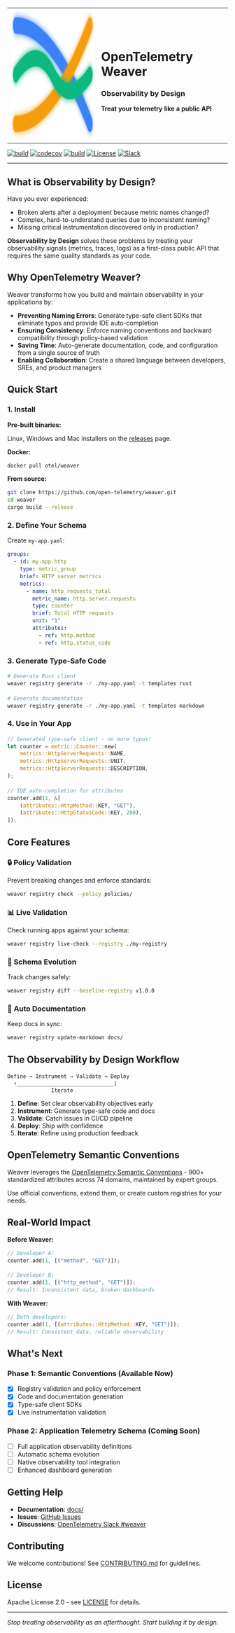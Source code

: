 <table>
<tr>
<td>
  <img src="docs/images/weaver-logo.svg" alt="OpenTelemetry Weaver" width="300" height="300">
</td>
<td>
  <h1>OpenTelemetry Weaver</h1>
  <h3>Observability by Design</h3>
  <p><strong>Treat your telemetry like a public API</strong></p>
</td>
</tr>
</table>

[![build](https://github.com/open-telemetry/weaver/actions/workflows/ci.yml/badge.svg)](https://github.com/open-telemetry/weaver/actions/workflows/ci.yml)
[![codecov](https://codecov.io/gh/open-telemetry/weaver/graph/badge.svg?token=tmWKFoMT2G)](https://codecov.io/gh/open-telemetry/weaver)
[![build](https://github.com/open-telemetry/weaver/actions/workflows/audit.yml/badge.svg)](https://github.com/open-telemetry/weaver/actions/workflows/audit.yml)
[![License](https://img.shields.io/badge/License-Apache_2.0-blue.svg)](https://opensource.org/licenses/Apache-2.0)
[![Slack](https://img.shields.io/badge/Slack-OpenTelemetry_Weaver-purple)](https://cloud-native.slack.com/archives/C0697EXNTL3)

---

## What is Observability by Design?

Have you ever experienced:

- Broken alerts after a deployment because metric names changed?
- Complex, hard-to-understand queries due to inconsistent naming?
- Missing critical instrumentation discovered only in production?

**Observability by Design** solves these problems by treating your observability signals (metrics, traces, logs) as a first-class public API that requires the same quality standards as your code.

## Why OpenTelemetry Weaver?

Weaver transforms how you build and maintain observability in your applications by:

- **Preventing Naming Errors**: Generate type-safe client SDKs that eliminate typos and provide IDE auto-completion
- **Ensuring Consistency**: Enforce naming conventions and backward compatibility through policy-based validation
- **Saving Time**: Auto-generate documentation, code, and configuration from a single source of truth
- **Enabling Collaboration**: Create a shared language between developers, SREs, and product managers

## Quick Start

### 1. Install

**Pre-built binaries:**

Linux, Windows and Mac installers on the [releases](https://github.com/open-telemetry/weaver/releases) page.

**Docker:**

```bash
docker pull otel/weaver
```

**From source:**

```bash
git clone https://github.com/open-telemetry/weaver.git
cd weaver
cargo build --release
```

### 2. Define Your Schema

Create `my-app.yaml`:

```yaml
groups:
  - id: my.app.http
    type: metric_group
    brief: HTTP server metrics
    metrics:
      - name: http_requests_total
        metric_name: http.server.requests
        type: counter
        brief: Total HTTP requests
        unit: "1"
        attributes:
          - ref: http.method
          - ref: http.status_code
```

### 3. Generate Type-Safe Code

```bash
# Generate Rust client
weaver registry generate -r ./my-app.yaml -t templates rust

# Generate documentation
weaver registry generate -r ./my-app.yaml -t templates markdown
```

### 4. Use in Your App

```rust
// Generated type-safe client - no more typos!
let counter = metric::Counter::new(
    metrics::HttpServerRequests::NAME,
    metrics::HttpServerRequests::UNIT,
    metrics::HttpServerRequests::DESCRIPTION,
);

// IDE auto-completion for attributes
counter.add(1, &[
    (attributes::HttpMethod::KEY, "GET"),
    (attributes::HttpStatusCode::KEY, 200),
]);
```

## Core Features

### 🔒 **Policy Validation**

Prevent breaking changes and enforce standards:

```bash
weaver registry check --policy policies/
```

### 📊 **Live Validation**

Check running apps against your schema:

```bash
weaver registry live-check --registry ./my-registry
```

### 🔄 **Schema Evolution**

Track changes safely:

```bash
weaver registry diff --baseline-registry v1.0.0
```

### 📝 **Auto Documentation**

Keep docs in sync:

```bash
weaver registry update-markdown docs/
```

## The Observability by Design Workflow

```
Define → Instrument → Validate → Deploy
  ↑_______________________________|
              Iterate
```

1. **Define**: Set clear observability objectives early
2. **Instrument**: Generate type-safe code and docs
3. **Validate**: Catch issues in CI/CD pipeline
4. **Deploy**: Ship with confidence
5. **Iterate**: Refine using production feedback

## OpenTelemetry Semantic Conventions

Weaver leverages the [OpenTelemetry Semantic Conventions](https://opentelemetry.io/docs/specs/semconv/) - 900+ standardized attributes across 74 domains, maintained by expert groups.

Use official conventions, extend them, or create custom registries for your needs.

## Real-World Impact

**Before Weaver:**

```rust
// Developer A:
counter.add(1, [("method", "GET")]);

// Developer B:
counter.add(1, [("http_method", "GET")]);
// Result: Inconsistent data, broken dashboards
```

**With Weaver:**

```rust
// Both developers:
counter.add(1, [(attributes::HttpMethod::KEY, "GET")]);
// Result: Consistent data, reliable observability
```

## What's Next

### Phase 1: Semantic Conventions (Available Now)

- [x] Registry validation and policy enforcement
- [x] Code and documentation generation
- [x] Type-safe client SDKs
- [x] Live instrumentation validation

### Phase 2: Application Telemetry Schema (Coming Soon)

- [ ] Full application observability definitions
- [ ] Automatic schema evolution
- [ ] Native observability tool integration
- [ ] Enhanced dashboard generation

## Getting Help

- **Documentation**: [docs/](docs/)
- **Issues**: [GitHub Issues](https://github.com/open-telemetry/weaver/issues)
- **Discussions**: [OpenTelemetry Slack #weaver](https://cloud-native.slack.com/archives/C0697EXNTL3)

## Contributing

We welcome contributions! See [CONTRIBUTING.md](CONTRIBUTING.md) for guidelines.

## License

Apache License 2.0 - see [LICENSE](LICENSE) for details.

---

_Stop treating observability as an afterthought. Start building it by design._
